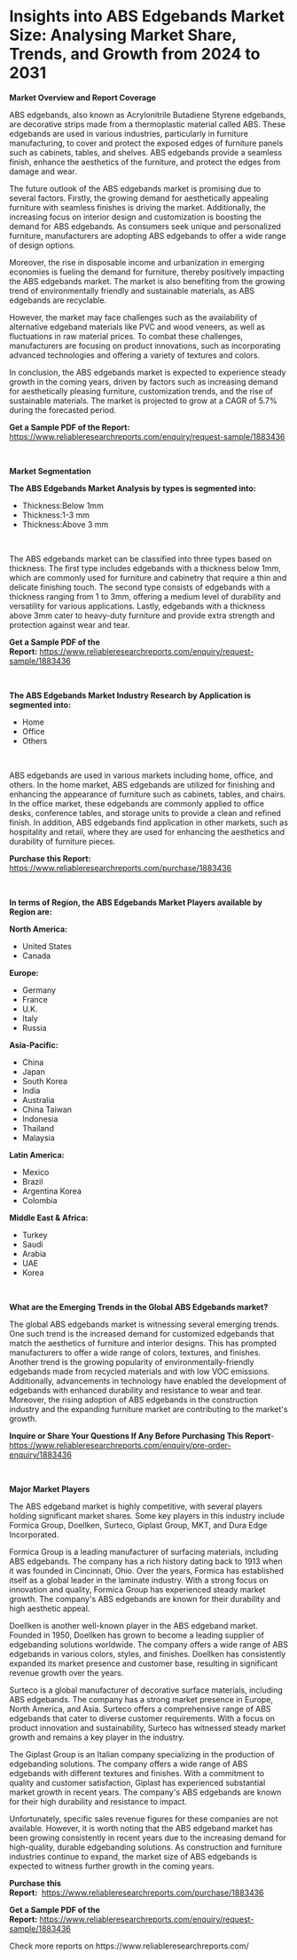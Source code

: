 <p><h1>Insights into ABS Edgebands Market Size: Analysing Market Share, Trends, and Growth from 2024 to 2031</h1></p><p><strong>Market Overview and Report Coverage</strong></p>
<p><p>ABS edgebands, also known as Acrylonitrile Butadiene Styrene edgebands, are decorative strips made from a thermoplastic material called ABS. These edgebands are used in various industries, particularly in furniture manufacturing, to cover and protect the exposed edges of furniture panels such as cabinets, tables, and shelves. ABS edgebands provide a seamless finish, enhance the aesthetics of the furniture, and protect the edges from damage and wear.</p><p>The future outlook of the ABS edgebands market is promising due to several factors. Firstly, the growing demand for aesthetically appealing furniture with seamless finishes is driving the market. Additionally, the increasing focus on interior design and customization is boosting the demand for ABS edgebands. As consumers seek unique and personalized furniture, manufacturers are adopting ABS edgebands to offer a wide range of design options.</p><p>Moreover, the rise in disposable income and urbanization in emerging economies is fueling the demand for furniture, thereby positively impacting the ABS edgebands market. The market is also benefiting from the growing trend of environmentally friendly and sustainable materials, as ABS edgebands are recyclable.</p><p>However, the market may face challenges such as the availability of alternative edgeband materials like PVC and wood veneers, as well as fluctuations in raw material prices. To combat these challenges, manufacturers are focusing on product innovations, such as incorporating advanced technologies and offering a variety of textures and colors.</p><p>In conclusion, the ABS edgebands market is expected to experience steady growth in the coming years, driven by factors such as increasing demand for aesthetically pleasing furniture, customization trends, and the rise of sustainable materials. The market is projected to grow at a CAGR of 5.7% during the forecasted period.</p></p>
<p><strong>Get a Sample PDF of the Report:</strong> <a href="https://www.reliableresearchreports.com/enquiry/request-sample/1883436">https://www.reliableresearchreports.com/enquiry/request-sample/1883436</a></p>
<p>&nbsp;</p>
<p><strong>Market Segmentation</strong></p>
<p><strong>The ABS Edgebands Market Analysis by types is segmented into:</strong></p>
<p><ul><li>Thickness:Below 1mm</li><li>Thickness:1-3 mm</li><li>Thickness:Above 3 mm</li></ul></p>
<p>&nbsp;</p>
<p><p>The ABS edgebands market can be classified into three types based on thickness. The first type includes edgebands with a thickness below 1mm, which are commonly used for furniture and cabinetry that require a thin and delicate finishing touch. The second type consists of edgebands with a thickness ranging from 1 to 3mm, offering a medium level of durability and versatility for various applications. Lastly, edgebands with a thickness above 3mm cater to heavy-duty furniture and provide extra strength and protection against wear and tear.</p></p>
<p><strong>Get a Sample PDF of the Report:</strong>&nbsp;<a href="https://www.reliableresearchreports.com/enquiry/request-sample/1883436">https://www.reliableresearchreports.com/enquiry/request-sample/1883436</a></p>
<p>&nbsp;</p>
<p><strong>The ABS Edgebands Market Industry Research by Application is segmented into:</strong></p>
<p><ul><li>Home</li><li>Office</li><li>Others</li></ul></p>
<p>&nbsp;</p>
<p><p>ABS edgebands are used in various markets including home, office, and others. In the home market, ABS edgebands are utilized for finishing and enhancing the appearance of furniture such as cabinets, tables, and chairs. In the office market, these edgebands are commonly applied to office desks, conference tables, and storage units to provide a clean and refined finish. In addition, ABS edgebands find application in other markets, such as hospitality and retail, where they are used for enhancing the aesthetics and durability of furniture pieces.</p></p>
<p><strong>Purchase this Report:</strong>&nbsp; <a href="https://www.reliableresearchreports.com/purchase/1883436">https://www.reliableresearchreports.com/purchase/1883436</a></p>
<p>&nbsp;</p>
<p><strong>In terms of Region, the ABS Edgebands Market Players available by Region are:</strong></p>
<p>
    <p> <strong> North America: </strong>
        <ul>
            <li>United States</li>
            <li>Canada</li>
        </ul>
        </p> 
    <p> <strong> Europe: </strong>
        <ul>
            <li>Germany</li>
            <li>France</li>
            <li>U.K.</li>
            <li>Italy</li>
            <li>Russia</li>
        </ul>
        </p> 
    <p> <strong> Asia-Pacific: </strong>
        <ul>
            <li>China</li>
            <li>Japan</li>
            <li>South Korea</li>
            <li>India</li>
            <li>Australia</li>
            <li>China Taiwan</li>
            <li>Indonesia</li>
            <li>Thailand</li>
            <li>Malaysia</li>
        </ul>
        </p> 
    <p> <strong> Latin America: </strong>
        <ul>
            <li>Mexico</li>
            <li>Brazil</li>
            <li>Argentina Korea</li>
            <li>Colombia</li>
        </ul>
        </p> 
    <p> <strong> Middle East & Africa: </strong>
        <ul>
            <li>Turkey</li>
            <li>Saudi</li>
            <li>Arabia</li>
            <li>UAE</li>
            <li>Korea</li>
        </ul>
    </p>
    </p>
<p>&nbsp;</p>
<p><strong>What are the Emerging Trends in the Global ABS Edgebands market?</strong></p>
<p><p>The global ABS edgebands market is witnessing several emerging trends. One such trend is the increased demand for customized edgebands that match the aesthetics of furniture and interior designs. This has prompted manufacturers to offer a wide range of colors, textures, and finishes. Another trend is the growing popularity of environmentally-friendly edgebands made from recycled materials and with low VOC emissions. Additionally, advancements in technology have enabled the development of edgebands with enhanced durability and resistance to wear and tear. Moreover, the rising adoption of ABS edgebands in the construction industry and the expanding furniture market are contributing to the market's growth.</p></p>
<p><strong>Inquire or Share Your Questions If Any Before Purchasing This Report</strong>- <a href="https://www.reliableresearchreports.com/enquiry/pre-order-enquiry/1883436">https://www.reliableresearchreports.com/enquiry/pre-order-enquiry/1883436</a></p>
<p>&nbsp;</p>
<p><strong>Major Market Players</strong></p>
<p><p>The ABS edgeband market is highly competitive, with several players holding significant market shares. Some key players in this industry include Formica Group, Doellken, Surteco, Giplast Group, MKT, and Dura Edge Incorporated.</p><p>Formica Group is a leading manufacturer of surfacing materials, including ABS edgebands. The company has a rich history dating back to 1913 when it was founded in Cincinnati, Ohio. Over the years, Formica has established itself as a global leader in the laminate industry. With a strong focus on innovation and quality, Formica Group has experienced steady market growth. The company's ABS edgebands are known for their durability and high aesthetic appeal.</p><p>Doellken is another well-known player in the ABS edgeband market. Founded in 1950, Doellken has grown to become a leading supplier of edgebanding solutions worldwide. The company offers a wide range of ABS edgebands in various colors, styles, and finishes. Doellken has consistently expanded its market presence and customer base, resulting in significant revenue growth over the years.</p><p>Surteco is a global manufacturer of decorative surface materials, including ABS edgebands. The company has a strong market presence in Europe, North America, and Asia. Surteco offers a comprehensive range of ABS edgebands that cater to diverse customer requirements. With a focus on product innovation and sustainability, Surteco has witnessed steady market growth and remains a key player in the industry.</p><p>The Giplast Group is an Italian company specializing in the production of edgebanding solutions. The company offers a wide range of ABS edgebands with different textures and finishes. With a commitment to quality and customer satisfaction, Giplast has experienced substantial market growth in recent years. The company's ABS edgebands are known for their high durability and resistance to impact.</p><p>Unfortunately, specific sales revenue figures for these companies are not available. However, it is worth noting that the ABS edgeband market has been growing consistently in recent years due to the increasing demand for high-quality, durable edgebanding solutions. As construction and furniture industries continue to expand, the market size of ABS edgebands is expected to witness further growth in the coming years.</p></p>
<p><strong>Purchase this Report:</strong>&nbsp;&nbsp;<a href="https://www.reliableresearchreports.com/purchase/1883436">https://www.reliableresearchreports.com/purchase/1883436</a></p>
<p></p>
<p><strong>Get a Sample PDF of the Report:</strong>&nbsp;<a href="https://www.reliableresearchreports.com/enquiry/request-sample/1883436">https://www.reliableresearchreports.com/enquiry/request-sample/1883436</a></p>
<p>Check more reports on https://www.reliableresearchreports.com/</p>